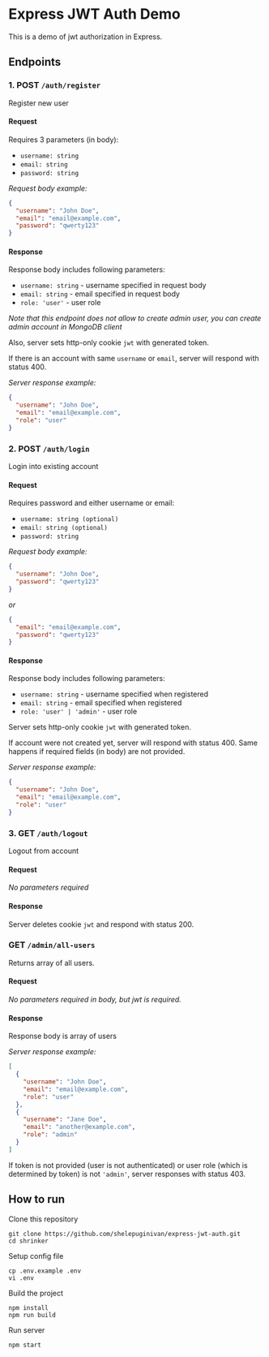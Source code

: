 # Express JWT Auth Demo

This is a demo of jwt authorization in Express.

## Endpoints

### 1. POST `/auth/register`

Register new user

#### Request

Requires 3 parameters (in body):

* `username: string`
* `email: string`
* `password: string`

*Request body example:*

```json
{
  "username": "John Doe",
  "email": "email@example.com",
  "password": "qwerty123"
}
```

#### Response

Response body includes following parameters:

* `username: string` - username specified in request body
* `email: string` - email specified in request body
* `role: 'user'` - user role

*Note that this endpoint does not allow to create admin user, you can create admin account in MongoDB client*

Also, server sets http-only cookie `jwt` with generated token.

If there is an account with same `username` or `email`, server will respond with status 400. 

*Server response example:*

```json
{
  "username": "John Doe",
  "email": "email@example.com",
  "role": "user"
}
```

### 2. POST `/auth/login`

Login into existing account

#### Request

Requires password and either username or email:

* `username: string (optional)`
* `email: string (optional)`
* `password: string`

*Request body example:*

```json
{
  "username": "John Doe",
  "password": "qwerty123"
}
```

*or*

```json
{
  "email": "email@example.com",
  "password": "qwerty123"
}
```


#### Response

Response body includes following parameters:

* `username: string` - username specified when registered
* `email: string` - email specified when registered
* `role: 'user' | 'admin'` - user role

Server sets http-only cookie `jwt` with generated token.

If account were not created yet, server will respond with status 400.
Same happens if required fields (in body) are not provided.

*Server response example:*

```json
{
  "username": "John Doe",
  "email": "email@example.com",
  "role": "user"
}
```

### 3. GET `/auth/logout`

Logout from account

#### Request

*No parameters required*

#### Response

Server deletes cookie `jwt` and respond with status 200.

### GET `/admin/all-users`

Returns array of all users.

#### Request

*No parameters required in body, but jwt is required.*

#### Response

Response body is array of users

*Server response example:*

```json
[
  {
    "username": "John Doe",
    "email": "email@example.com",
    "role": "user"
  },
  {
    "username": "Jane Doe",
    "email": "another@example.com",
    "role": "admin"
  }
]
```

If token is not provided (user is not authenticated) or user role (which is determined by token) is not `'admin'`, server responses with status 403.

## How to run

Clone this repository

```shell
git clone https://github.com/shelepuginivan/express-jwt-auth.git
cd shrinker
```

Setup config file
```shell
cp .env.example .env
vi .env
```

Build the project

```shell
npm install
npm run build
```

Run server

```shell
npm start
```
